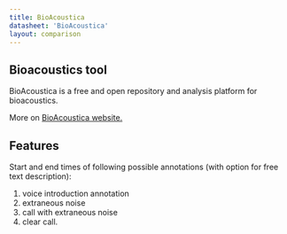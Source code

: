 ```yaml
---
title: BioAcoustica
datasheet: 'BioAcoustica'
layout: comparison
---
```


## Bioacoustics tool

BioAcoustica is a free and open repository and analysis platform for bioacoustics.

More on [BioAcoustica website.](https://bio.acousti.ca/)

## Features
Start and end times of following possible annotations (with option for free text description):
1. voice introduction annotation
2. extraneous noise
3. call with extraneous noise
4. clear call.
